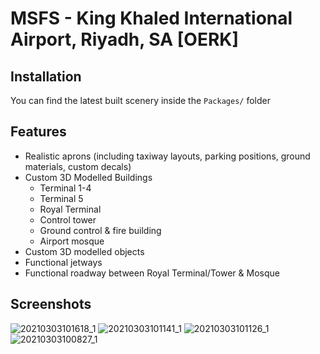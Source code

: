 # MSFS - King Khaled International Airport, Riyadh, SA [OERK]

## Installation

You can find the latest built scenery inside the ```Packages/``` folder

## Features

- Realistic aprons (including taxiway layouts, parking positions, ground materials, custom decals)
- Custom 3D Modelled Buildings
  - Terminal 1-4
  - Terminal 5
  - Royal Terminal
  - Control tower
  - Ground control & fire building
  - Airport mosque
- Custom 3D modelled objects
- Functional jetways
- Functional roadway between Royal Terminal/Tower & Mosque

## Screenshots 

![20210303101618_1](https://user-images.githubusercontent.com/20840437/109768093-869e4000-7c09-11eb-996d-639534522441.jpg)
![20210303101141_1](https://user-images.githubusercontent.com/20840437/109767627-e2b49480-7c08-11eb-9455-21b096f0e5e6.jpg)
![20210303101126_1](https://user-images.githubusercontent.com/20840437/109767637-e516ee80-7c08-11eb-9154-0255065854b4.jpg)
![20210303100827_1](https://user-images.githubusercontent.com/20840437/109767326-6f128780-7c08-11eb-9c83-a217d117b2db.jpg)
